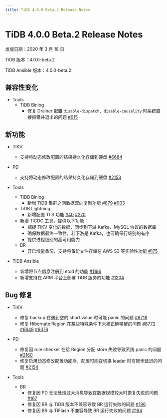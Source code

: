 ```yaml
---
title: TiDB 4.0.0 Beta.2 Release Notes
---
```


# TiDB 4.0.0 Beta.2 Release Notes

发版日期：2020 年 3 月 18 日

TiDB 版本：4.0.0-beta.2

TiDB Ansible 版本：4.0.0-beta.2

## 兼容性变化

+ Tools
    - TiDB Binlog
        - 修复 Drainer 配置 `disable-dispatch`、`disable-causality` 时系统直接报错并退出的问题 [#915](https://github.com/pingcap/tidb-binlog/pull/915)

## 新功能

+ TiKV
    - 支持将动态修改配置的结果持久化存储到硬盘 [#6684](https://github.com/tikv/tikv/pull/6684)

+ PD
    - 支持将动态修改配置的结果持久化存储到硬盘 [#2153](https://github.com/pingcap/pd/pull/2153)

+ Tools
    - TiDB Binlog
        - 新增 TiDB 集群之间数据双向复制功能 [#879](https://github.com/pingcap/tidb-binlog/pull/879) [#903](https://github.com/pingcap/tidb-binlog/pull/903)
    - TiDB Lightning
        - 新增配置 TLS 功能 [#40](https://github.com/tikv/importer/pull/40) [#270](https://github.com/pingcap/tidb-lightning/pull/270)
    - 新增 TiCDC 工具，提供以下功能：
        - 捕捉 TiKV 变化的数据，同步到下游 Kafka、MySQL 协议的数据库
        - 确保数据最终一致性，若下游是 Kafka，也可确保行级别的有序
        - 提供进程级别的高可用能力
    - BR
        - 开启增量备份、支持将备份文件存储在 AWS S3 等实验性功能 [#175](https://github.com/pingcap/br/pull/175)

+ TiDB Ansible
    - 新增将节点信息注册到 etcd 的功能 [#1196](https://github.com/pingcap/tidb-ansible/pull/1196)
    - 新增支持在 ARM 平台上部署 TiDB 服务的功能 [#1204](https://github.com/pingcap/tidb-ansible/pull/1204)

## Bug 修复

+ TiKV
    - 修复 backup 在遇到空的 short value 时可能 panic 的问题 [#6718](https://github.com/tikv/tikv/pull/6718)
    - 修复 Hibernate Region 在某些特殊条件下未被正确唤醒的问题 [#6772](https://github.com/tikv/tikv/pull/6672) [#6648](https://github.com/tikv/tikv/pull/6648) [#6376](https://github.com/tikv/tikv/pull/6736)

+ PD
    - 修复因 rule checker 在给 Region 分配 store 失败导致系统 panic 的问题 [#2160](https://github.com/pingcap/pd/pull/2160)
    - 修复启用动态修改配置功能后，配置可能在切换 leader 时有同步延迟的问题 [#2154](https://github.com/pingcap/pd/pull/2154)

+ Tools
    - BR
        - 修复因 PD 无法处理过大消息导致在数据规模较大时恢复失败的问题 [#167](https://github.com/pingcap/br/pull/167)
        - 修复因 BR 与 TiDB 版本不兼容导致 BR 运行失败的问题 [#186](https://github.com/pingcap/br/pull/186)
        - 修复因 BR 与 TiFlash 不兼容导致 BR 运行失败的问题 [#194](https://github.com/pingcap/br/pull/194)
